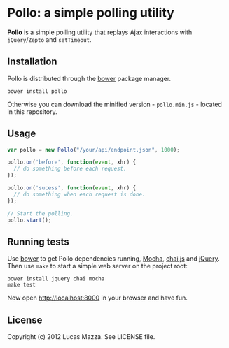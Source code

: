 # Pollo: a simple polling utility

**Pollo** is a simple polling utility that replays Ajax interactions with `jQuery`/`Zepto` and `setTimeout`.

## Installation

Pollo is distributed through the [bower](http://twitter.github.com/bower/) package manager.

```
bower install pollo
```

Otherwise you can download the minified version - `pollo.min.js` - located in this repository.

## Usage

```javascript
var pollo = new Pollo("/your/api/endpoint.json", 1000);

pollo.on('before', function(event, xhr) {
  // do something before each request.
});

pollo.on('sucess', function(event, xhr) {
  // do something when each request is done.
});

// Start the polling.
pollo.start();
```

## Running tests

Use [bower](http://twitter.github.com/bower/) to get Pollo dependencies running, [Mocha](http://visionmedia.github.com/mocha/), [chai.js](http://chaijs.com) and [jQuery](http://jquery.com). Then use `make` to start a simple web server on the project root:

```
bower install jquery chai mocha
make test
```

Now open [http://localhost:8000](http://localhost:8000/test/) in your browser and have fun.

## License

Copyright (c) 2012 Lucas Mazza. See LICENSE file.
